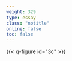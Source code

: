 ```yaml
---
weight: 329
type: essay
class: "notitle"
online: false
toc: false
---
```


{{< q-figure id="3c" >}}
